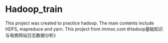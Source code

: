 # Hadoop_train
This project was created to practice hadoop. The main contents include HDFS, mapreduce and yarn.
This project from immoc.com 《Hadoop基础知识与电商网站日志数据分析》
